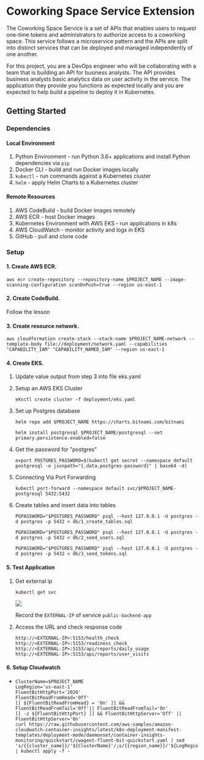 # Coworking Space Service Extension
The Coworking Space Service is a set of APIs that enables users to request one-time tokens and administrators to authorize access to a coworking space. This service follows a microservice pattern and the APIs are split into distinct services that can be deployed and managed independently of one another.

For this project, you are a DevOps engineer who will be collaborating with a team that is building an API for business analysts. The API provides business analysts basic analytics data on user activity in the service. The application they provide you functions as expected locally and you are expected to help build a pipeline to deploy it in Kubernetes.

## Getting Started

### Dependencies
#### Local Environment
1. Python Environment - run Python 3.6+ applications and install Python dependencies via `pip`
2. Docker CLI - build and run Docker images locally
3. `kubectl` - run commands against a Kubernetes cluster
4. `helm` - apply Helm Charts to a Kubernetes cluster

#### Remote Resources
1. AWS CodeBuild - build Docker images remotely
2. AWS ECR - host Docker images
3. Kubernetes Environment with AWS EKS - run applications in k8s
4. AWS CloudWatch - monitor activity and logs in EKS
5. GitHub - pull and clone code

### Setup
#### 1. Create AWS ECR.


    
    aws ecr create-repository --repository-name $PROJECT_NAME --image-scanning-configuration scanOnPush=true --region us-east-1
    
#### 2. Create CodeBuild.
 Follow the lesson

#### 3. Create resource network.

    aws cloudformation create-stack --stack-name $PROJECT_NAME-network --template-body file://deployment/network.yaml --capabilities "CAPABILITY_IAM" "CAPABILITY_NAMED_IAM" --region us-east-1

#### 4. Create EKS.

1. Update value output from step 3 into file eks.yaml
2. Setup an AWS EKS Cluster
    ```
    eksctl create cluster -f deployment/eks.yaml 
    ```
3. Set up Postgres database
    ```
    helm repo add $PROJECT_NAME https://charts.bitnami.com/bitnami
    ```

    ```
    helm install postgresql $PROJECT_NAME/postgresql --set primary.persistence.enabled=false
    ```

4. Get the password for "postgres"
    ```
    export POSTGRES_PASSWORD=$(kubectl get secret --namespace default postgresql -o jsonpath="{.data.postgres-password}" | base64 -d)
    ```

5. Connecting Via Port Forwarding
    ```
    kubectl port-forward --namespace default svc/$PROJECT_NAME-postgresql 5432:5432
    ```

6. Create tables and insert data into tables
    ```
    PGPASSWORD="$POSTGRES_PASSWORD" psql --host 127.0.0.1 -U postgres -d postgres -p 5432 < db/1_create_tables.sql
    ```
    ```
    PGPASSWORD="$POSTGRES_PASSWORD" psql --host 127.0.0.1 -U postgres -d postgres -p 5432 < db/2_seed_users.sql
    ```
    ```
    PGPASSWORD="$POSTGRES_PASSWORD" psql --host 127.0.0.1 -U postgres -d postgres -p 5432 < db/3_seed_tokens.sql
    ```
#### 5. Test Application 

1. Get external ip

    ```
    kubectl get svc
    ```

    ![](/screenshots/3_Kubernetes_kubectl%20get%20svc.png "")

    Record the `EXTERNAL-IP` of service `public-backend-app`

2. Access the URL and check response code

    ```
    http://<EXTERNAL-IP>:5153/health_check
    http://<EXTERNAL-IP>:5153/readiness_check
    http://<EXTERNAL-IP>:5153/api/reports/daily_usage
    http://<EXTERNAL-IP>:5153/api/reports/user_visits
    ```

#### 6. Setup Cloudwatch

* 
    ```
    ClusterName=$PROJECT_NAME
    LogRegion='us-east-1'
    FluentBitHttpPort='2020'
    FluentBitReadFromHead='Off'
    [[ ${FluentBitReadFromHead} = 'On' ]] && FluentBitReadFromTail='Off'|| FluentBitReadFromTail='On'
    [[ -z ${FluentBitHttpPort} ]] && FluentBitHttpServer='Off' || FluentBitHttpServer='On'
    curl https://raw.githubusercontent.com/aws-samples/amazon-cloudwatch-container-insights/latest/k8s-deployment-manifest-templates/deployment-mode/daemonset/container-insights-monitoring/quickstart/cwagent-fluent-bit-quickstart.yaml | sed 's/{{cluster_name}}/'${ClusterName}'/;s/{{region_name}}/'${LogRegion}'/;s/{{http_server_toggle}}/"'${FluentBitHttpServer}'"/;s/{{http_server_port}}/"'${FluentBitHttpPort}'"/;s/{{read_from_head}}/"'${FluentBitReadFromHead}'"/;s/{{read_from_tail}}/"'${FluentBitReadFromTail}'"/' | kubectl apply -f - 
    ```